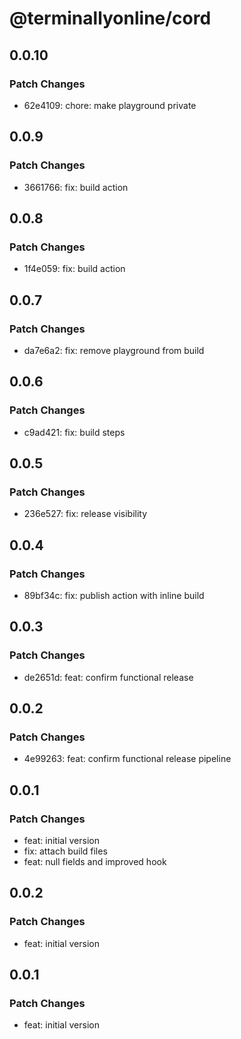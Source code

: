 # @terminallyonline/cord

## 0.0.10

### Patch Changes

- 62e4109: chore: make playground private

## 0.0.9

### Patch Changes

- 3661766: fix: build action

## 0.0.8

### Patch Changes

- 1f4e059: fix: build action

## 0.0.7

### Patch Changes

- da7e6a2: fix: remove playground from build

## 0.0.6

### Patch Changes

- c9ad421: fix: build steps

## 0.0.5

### Patch Changes

- 236e527: fix: release visibility

## 0.0.4

### Patch Changes

- 89bf34c: fix: publish action with inline build

## 0.0.3

### Patch Changes

- de2651d: feat: confirm functional release

## 0.0.2

### Patch Changes

- 4e99263: feat: confirm functional release pipeline

## 0.0.1

### Patch Changes

- feat: initial version
- fix: attach build files
- feat: null fields and improved hook

## 0.0.2

### Patch Changes

- feat: initial version

## 0.0.1

### Patch Changes

- feat: initial version
